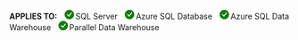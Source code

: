 <Token>**APPLIES TO:** ![yes](media/yes.png)SQL Server ![yes](media/yes.png)Azure SQL Database ![yes](media/yes.png)Azure SQL Data Warehouse ![yes](media/yes.png)Parallel Data Warehouse </Token> 
